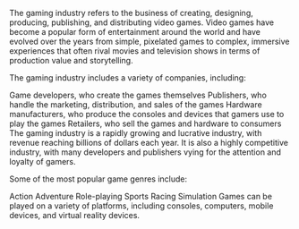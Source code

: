 The gaming industry refers to the business of creating, designing, producing, publishing, and distributing video games. Video games have become a popular form of entertainment around the world and have evolved over the years from simple, pixelated games to complex, immersive experiences that often rival movies and television shows in terms of production value and storytelling.

The gaming industry includes a variety of companies, including:

Game developers, who create the games themselves
Publishers, who handle the marketing, distribution, and sales of the games
Hardware manufacturers, who produce the consoles and devices that gamers use to play the games
Retailers, who sell the games and hardware to consumers
The gaming industry is a rapidly growing and lucrative industry, with revenue reaching billions of dollars each year. It is also a highly competitive industry, with many developers and publishers vying for the attention and loyalty of gamers.

Some of the most popular game genres include:

Action
Adventure
Role-playing
Sports
Racing
Simulation
Games can be played on a variety of platforms, including consoles, computers, mobile devices, and virtual reality devices.

